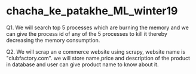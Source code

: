 # chacha_ke_patakhe_ML_winter19

Q1. We will search top 5 processes which are burning the memory and we can give the process id of any of the 5 processes to kill it thereby decreasing the memory consumption.


Q2. We will scrap an e commerce website using scrapy, website name is "clubfactory.com". we will store name,price and description of the product in database and user can give product name to know about it. 
